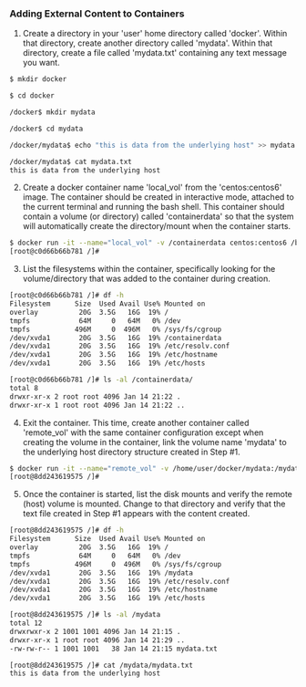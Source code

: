 ### Adding External Content to Containers

1. Create a directory in your 'user' home directory called 'docker'. Within that directory, create another directory called 'mydata'. Within that directory, create a file called 'mydata.txt' containing any text message you want.
```bash
$ mkdir docker
```
```bash
$ cd docker
```
```bash
/docker$ mkdir mydata
```
```bash
/docker$ cd mydata
```
```bash
/docker/mydata$ echo "this is data from the underlying host" >> mydata.txt
```
```bash
/docker/mydata$ cat mydata.txt
this is data from the underlying host
```

2. Create a docker container name 'local_vol' from the 'centos:centos6' image. The container should be created in interactive mode, attached to the current terminal and running the bash shell. This container should contain a volume (or directory) called 'containerdata' so that the system will automatically create the directory/mount when the container starts.
```bash
$ docker run -it --name="local_vol" -v /containerdata centos:centos6 /bin/bash
[root@c0d66b66b781 /]# 
```

3. List the filesystems within the container, specifically looking for the volume/directory that was added to the container during creation.
```bash
[root@c0d66b66b781 /]# df -h
Filesystem      Size  Used Avail Use% Mounted on
overlay          20G  3.5G   16G  19% /
tmpfs            64M     0   64M   0% /dev
tmpfs           496M     0  496M   0% /sys/fs/cgroup
/dev/xvda1       20G  3.5G   16G  19% /containerdata
/dev/xvda1       20G  3.5G   16G  19% /etc/resolv.conf
/dev/xvda1       20G  3.5G   16G  19% /etc/hostname
/dev/xvda1       20G  3.5G   16G  19% /etc/hosts
```
```bash
[root@c0d66b66b781 /]# ls -al /containerdata/
total 8
drwxr-xr-x 2 root root 4096 Jan 14 21:22 .
drwxr-xr-x 1 root root 4096 Jan 14 21:22 ..
```

4. Exit the container. This time, create another container called 'remote_vol' with the same container configuration except when creating the volume in the container, link the volume name 'mydata' to the underlying host directory structure created in Step #1.
```bash
$ docker run -it --name="remote_vol" -v /home/user/docker/mydata:/mydata centos:centos6 /bin/bash
[root@8dd243619575 /]# 
```

5. Once the container is started, list the disk mounts and verify the remote (host) volume is mounted. Change to that directory and verify that the text file created in Step #1 appears with the content created.
```bash
[root@8dd243619575 /]# df -h
Filesystem      Size  Used Avail Use% Mounted on
overlay          20G  3.5G   16G  19% /
tmpfs            64M     0   64M   0% /dev
tmpfs           496M     0  496M   0% /sys/fs/cgroup
/dev/xvda1       20G  3.5G   16G  19% /mydata
/dev/xvda1       20G  3.5G   16G  19% /etc/resolv.conf
/dev/xvda1       20G  3.5G   16G  19% /etc/hostname
/dev/xvda1       20G  3.5G   16G  19% /etc/hosts
```
```bash
[root@8dd243619575 /]# ls -al /mydata
total 12
drwxrwxr-x 2 1001 1001 4096 Jan 14 21:15 .
drwxr-xr-x 1 root root 4096 Jan 14 21:29 ..
-rw-rw-r-- 1 1001 1001   38 Jan 14 21:15 mydata.txt
```
```bash
[root@8dd243619575 /]# cat /mydata/mydata.txt
this is data from the underlying host
```
